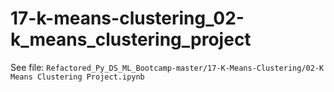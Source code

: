 # 17-k-means-clustering_02-k_means_clustering_project

See file: `Refactored_Py_DS_ML_Bootcamp-master/17-K-Means-Clustering/02-K Means Clustering Project.ipynb`
